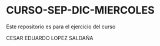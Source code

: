 # CURSO-SEP-DIC-MIERCOLES
Este repositorio es para el ejercicio del curso

CESAR EDUARDO LOPEZ SALDAÑA

